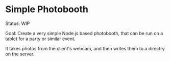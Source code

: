 # Simple Photobooth

Status: WIP

Goal: Create a very simple Node.js based photobooth, that can be run on a tablet for a party or similar event.

It takes photos from the client's webcam, and then writes them to a directry on the server.